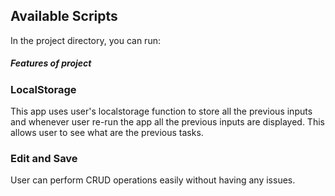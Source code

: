 

## Available Scripts

In the project directory, you can run:






##### Features of project

### LocalStorage
This app uses user's localstorage function to store all the previous inputs and whenever user re-run the app all the previous inputs are displayed. 
This allows user to see what are the previous tasks.

### Edit and Save
User can perform CRUD operations easily without having any issues.

